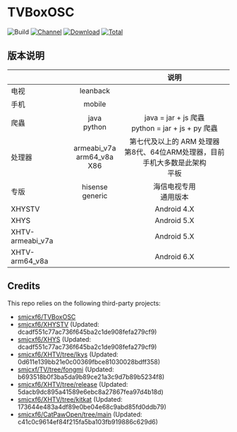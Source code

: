 # TVBoxOSC

![Build](https://shields.io/github/actions/workflow/status/smjcxf6/TVBoxOSC/test.yml?branch=master&logo=github&label=Build)
[![Channel](https://img.shields.io/badge/Follow-Gitee-blue.svg?logo=Gitee)](https://gitee.com/smjcxf6/XHYSosc/releases)
[![Download](https://img.shields.io/github/v/release/smjcxf6/TVBoxOSC?color=orange&logoColor=orange&label=Download&logo=DocuSign)](https://github.com/smjcxf6/TVBoxOSC/releases/latest) 
[![Total](https://shields.io/github/downloads/smjcxf6/TVBoxOSC/total?logo=Bookmeter&label=Counts&logoColor=yellow&color=yellow)](https://github.com/smjcxf6/TVBoxOSC/releases)

## 版本说明


|                  |                                   |                          说明                           |
|------------------|:---------------------------------:|:-----------------------------------------------------:|
|        电视        |             leanback              |                                                       |
|        手机        |              mobile               |                                                       |
|        爬蟲        |          java<br/>python          | java = jar + js 爬蟲     <br/>python = jar + js + py 爬蟲 |
|       处理器        | armeabi_v7a<br/>arm64_v8a<br/>X86 | 第七代及以上的 ARM 处理器<br/>第8代、64位ARM处理器，目前手机大多数是此架构<br/>平板  |
|        专版        |        hisense<br/>generic        |                    海信电视专用<br/>通用版本                    |
|      XHYSTV      |                                   |                      Android 4.X                      |
|       XHYS       |                                   |                      Android 5.X                      |
| XHTV-armeabi_v7a |                                   |                      Android 5.X                      |
|  XHTV-arm64_v8a  |                                   |                      Android 6.X                      |

## Credits
This repo relies on the following third-party projects:
- [smjcxf6/TVBoxOSC](https://github.com/smjcxf6/TVBoxOSC)
- [smjcxf6/XHYSTV](https://github.com/smjcxf6/XHYSTV) (Updated: dcadf551c77ac736f645ba2c1de908fefa279cf9)
- [smjcxf6/XHYS](https://github.com/smjcxf6/XHYS) (Updated: dcadf551c77ac736f645ba2c1de908fefa279cf9)
- [smjcxf6/XHTV/tree/lkys](https://github.com/smjcxf6/XHTV/tree/lkys) (Updated: 0d611e139bb21e0c00369fbce81030028bdff358)
- [smjcxf/TV/tree/fongmi](https://github.com/smjcxf/TV/tree/fongmi) (Updated: b693518b0f3ba5da9b89ce21a3c9d7b89b5234f8)
- [smjcxf6/XHTV/tree/release](https://github.com/smjcxf6/XHTV/tree/release) (Updated: 5dacb9dc895a41589e6ebc8a27867fea97d4b18d)
- [smjcxf6/XHTV/tree/kitkat](https://github.com/smjcxf6/XHTV/tree/kitkat) (Updated: 173644e483a4df89e0be04e68c9abd85fd0ddb79)
- [smjcxf6/CatPawOpen/tree/main](https://github.com/smjcxf6/CatPawOpen/tree/main) (Updated: c41c0c9614ef84f215fa5ba103fb919886c629d6)
